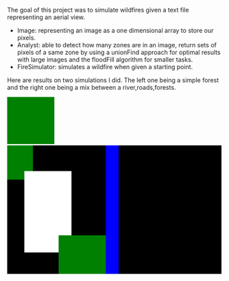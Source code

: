 The goal of this project was to simulate wildfires given a text file representing an aerial view.
 
- Image: representing an image as a one dimensional array to store our pixels.
- Analyst: able to detect how many zones are in an image, return sets of pixels of a same zone by using a unionFind approach for optimal results with large images and the floodFill algorithm for smaller tasks.
- FireSimulator: simulates a wildfire when given a starting point.

Here are results on two simulations I did. The left one being a simple forest and the right one being a mix between a river,roads,forests.

![](./images/simulation1.gif)
![](./images/simulation2.gif)
